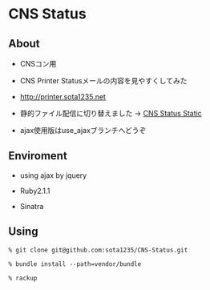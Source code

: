 # CNS Status

## About

* CNSコン用

* CNS Printer Statusメールの内容を見やすくしてみた

* http://printer.sota1235.net

* 静的ファイル配信に切り替えました -> [CNS Status Static](https://github.com/sota1235/CNS-Status-Static)

* ajax使用版はuse_ajaxブランチへどうぞ

## Enviroment

* using ajax by jquery

* Ruby2.1.1

* Sinatra

## Using

    % git clone git@github.com:sota1235/CNS-Status.git

    % bundle install --path=vendor/bundle

    % rackup
